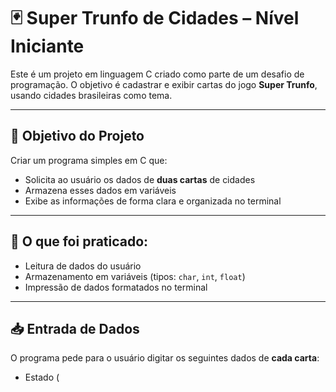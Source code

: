 # 🃏 Super Trunfo de Cidades – Nível Iniciante

Este é um projeto em linguagem C criado como parte de um desafio de programação. O objetivo é cadastrar e exibir cartas do jogo **Super Trunfo**, usando cidades brasileiras como tema.

---

## 🎯 Objetivo do Projeto

Criar um programa simples em C que:

- Solicita ao usuário os dados de **duas cartas** de cidades
- Armazena esses dados em variáveis
- Exibe as informações de forma clara e organizada no terminal

---

## 🧠 O que foi praticado:

- Leitura de dados do usuário
- Armazenamento em variáveis (tipos: `char`, `int`, `float`)
- Impressão de dados formatados no terminal

---

## 📥 Entrada de Dados

O programa pede para o usuário digitar os seguintes dados de **cada carta**:

- Estado (
